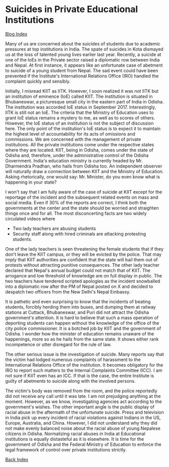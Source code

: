 #  Suicides in Private Educational Institutions 

[Blog Index](../index.md)

Many of us are concerned about the suicides of students due to academic pressures at top institutions in India. The spate of suicides 
in Kota dismayed us at the loss of talented young lives earlier last year. Recently, a suicide at one of the IoEs in the Private
sector raised a diplomatic row between India and Nepal. At first instance, it appears like an unfortunate case of abetment to suicide 
of a young student from Nepal. The sad event could have been prevented if the Institute's International  Relations Office (IRO) 
handled the complaint quickly and sensibly. 

Initially, I  misread KIIT as IITK. However, I soon realized it was not IITK but an institution of eminence (IoE) called KIIT. The 
institution is situated in Bhubaneswar, a picturesque small city in the eastern part of India in Odisha. The institution was 
accorded IoE status in September 2017. Interestingly, IITK is still not an IoE. The criteria that the Ministry of Education uses to 
grant IoE status remains a mystery to me, as well as to scores of others. However, the IoE status of an institution is not the subject 
of discussion here. The only point of the institution's IoE status is to expect it to maintain the highest level of accountability
for its acts of omissions and commissions. We are concerned with the management of private institutions. All the private 
institutions come under the respective states where they are located. KIIT, being in Odisha, comes under the state of Odisha and, 
therefore, under the administrative control of the Odisha Government. India's education ministry is currently headed by Mr. 
Dharmendra Pradhan, who hails from Odisha too. An independent observer will naturally draw a connection between KIIT and the Ministry 
of Education. Asking rhetorically, one would say: Mr. Minister, do you even know what is happening in your state?

I won't say that I am fully aware of the case of suicide at KIIT except for the reportage of the incident and the subsequent related
events on mass and social media. Even if 30% of the reports are correct, I think both the governments at the center and the state 
should be worried and straighten things once and for all. The most disconcerting facts are two widely circulated videos where
- Two lady teachers are abusing students
- Security staff along with hired criminals are attacking protesting students.

One of the lady teachers is seen threatening the female students that if they don't leave the KIIT campus, or they will be evicted 
by the police. That may imply that KIIT authorities are confident that the state will bail them out of protests without attracting
punitive consequences. The other lady teacher declared that Nepal's annual budget could not match that of KIIT. The arrogance and
low threshold of knowledge are on full display in public. The two teachers have tendered scripted 
apologies as the incident snowballed into a diplomatic row after the PM of Nepal posted on X and decided to despatch two officers 
from the New Delhi's Nepal Embassy. 

It is pathetic and even surprising to know that the incidents of beating students, forcibly herding them into buses, and dumping them 
at railway stations at Cuttack, Bhubaneswar, and Puri did not attract the Odisha government's attention. It is hard to believe that
such a mass operation of deporting students can happen without the knowledge of the office of the city police commissioner. 
It is a botched job by KIIT and the government of Odisha. I wonder how the minister of education remains unaware of the 
happenings, more so as he hails from the same state. It shows either rank incompetence or utter disregard for the rule of law. 

The other serious issue is the investigation of suicide. Many reports say that the victim had lodged numerous complaints of 
harassment to the International Relations Office of the institution. It becomes obligatory for the IRO to report such matters to the 
Internal Complaints Committee (ICC). I am not sure if KIIT even has an ICC. If that is the case, the entire Institute is guilty 
of abetments to suicide along with the involved persons. 

The victim's body was removed from the room, and the police reportedly did not receive any call until it was late. I am not 
prejudging anything at the moment. However, as we know, investigating agencies act according to the government's wishes. The 
other important angle is the public display of racial abuse in the aftermath of the unfortunate suicide. Press and television
in India pick up every incident of racial violations against Indians in the US, Europe, Australia, and China. However, I did 
not understand why they did not make evenly balanced noise about the racial abuse of young Nepalese citizens in Odisha. Normalizing 
racial abuses in India at Educational institutions is equally distasteful as it is elsewhere. It is time for the government of 
Odisha and the Federal Ministry of Education to enforce the legal framework of control over private institutions strictly.

[Back Index](../index.md)

